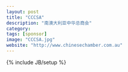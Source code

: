 ```yaml
---
layout: post
title: "CCCSA"
description: "南澳大利亚中华总商会"
category: 
tags: [sponsor]
image: "CCCSA.jpg"
website: "http://www.chinesechamber.com.au"
---
```

{% include JB/setup %}
